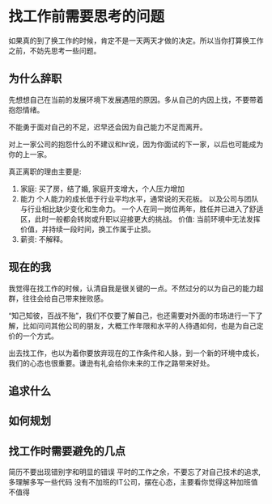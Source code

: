 # 找工作前需要思考的问题
如果真的到了换工作的时候，肯定不是一天两天才做的决定。所以当你打算换工作之前，不妨先思考一些问题。

## 为什么辞职
先想想自己在当前的发展环境下发展遇阻的原因。多从自己的内因上找，不要带着抱怨情绪。

不能勇于面对自己的不足，迟早还会因为自己能力不足而离开。

对上一家公司的抱怨什么的不建议和hr说，因为你面试的下一家，以后也可能成为你的上一家。

真正离职的理由主要是:

1. 家庭: 买了房，结了婚, 家庭开支增大，个人压力增加
2. 能力
个人能力的成长低于行业平均水平，通常说的天花板。
以及公司与团队与行业相比缺少变化和生命力。
一个人在同一岗位两年，胜任并已进入了舒适区，此时一般都会转岗或升职以迎接更大的挑战。
价值: 当前环境中无法发挥价值，并持续一段时间，换工作属于止损。
3. 薪资: 不解释。

## 现在的我
我觉得在找工作的时候，认清自我是很关键的一点。不然过分的以为自己的能力超群，往往会给自己带来挫败感。

“知己知彼，百战不殆”，我们不仅要了解自己，也还需要对外面的市场进行一下了解，比如问问其他公司的朋友，大概工作年限和水平的人待遇如何，也是为自己定价的一个方式。

出去找工作，也以为着你要放弃现在的工作条件和人脉，到一个新的环境中成长，我们的心态也很重要。谦逊有礼会给你未来的工作之路带来好处。

## 追求什么

## 如何规划

## 找工作时需要避免的几点
简历不要出现错别字和明显的错误
平时的工作之余，不要忘了对自己技术的追求, 多理解多写一些代码
没有不加班的IT公司，摆在心态，主要看你觉得这种加班值不值得
